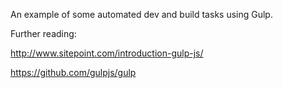 An example of some automated dev and build tasks using Gulp.

Further reading:

http://www.sitepoint.com/introduction-gulp-js/

https://github.com/gulpjs/gulp
